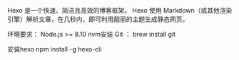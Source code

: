 Hexo 是一个快速、简洁且高效的博客框架。
Hexo 使用 Markdown（或其他渲染引擎）解析文章，在几秒内，即可利用靓丽的主题生成静态网页。

环境要求：
Node.js >= 8.10  nvm安装
Git ： brew install git

安装hexo
npm install -g hexo-cli


